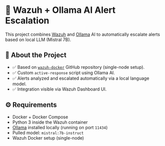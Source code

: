 # 🤖 Wazuh + Ollama AI Alert Escalation
This project combines [Wazuh](https://github.com/wazuh/wazuh-docker) and [Ollama](https://ollama.com) AI to automatically escalate alerts based on local LLM (Mistral 7B).


## 📌 About the Project
- ✅ Based on [`wazuh-docker`](https://github.com/wazuh/wazuh-docker) GitHub repository (single-node setup).
- ✅ Custom `active-response` script using Ollama AI.
- ✅ Alerts analyzed and escalated automatically via a local language model.
- ✅ Integration visible via Wazuh Dashboard UI.


## ⚙️ Requirements
- Docker + Docker Compose
- Python 3 inside the Wazuh container
- [Ollama](https://ollama.com) installed locally (running on port `11434`)
- Pulled model: `mistral:7b-instruct`
- Wazuh Docker setup (single-node)
